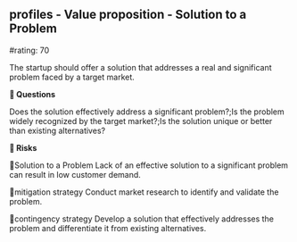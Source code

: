 

## profiles - Value proposition - Solution to a Problem

#rating: 70


The startup should offer a solution that addresses a real and significant problem faced by a target market.

**💭 Questions**

Does the solution effectively address a significant problem?;Is the problem widely recognized by the target market?;Is the solution unique or better than existing alternatives?

**🚨 Risks**

🚨Solution to a Problem
Lack of an effective solution to a significant problem can result in low customer demand.

🚨mitigation strategy
Conduct market research to identify and validate the problem.

🚨contingency strategy
Develop a solution that effectively addresses the problem and differentiate it from existing alternatives.




